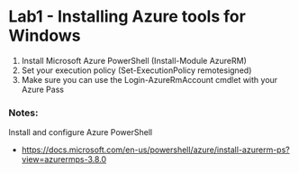# Lab1 - Installing Azure tools for Windows

1. Install Microsoft Azure PowerShell (Install-Module AzureRM)
2. Set your execution policy (Set-ExecutionPolicy remotesigned)
3. Make sure you can use the Login-AzureRmAccount cmdlet with your Azure Pass


### Notes:

Install and configure Azure PowerShell
* https://docs.microsoft.com/en-us/powershell/azure/install-azurerm-ps?view=azurermps-3.8.0
